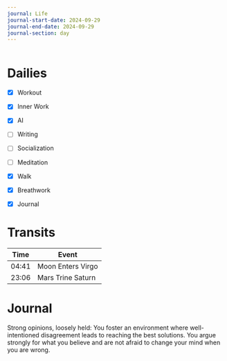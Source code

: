 ```yaml
---
journal: Life
journal-start-date: 2024-09-29
journal-end-date: 2024-09-29
journal-section: day
---
```


```calendar-nav
```

# Dailies

- [x] Workout
- [x] Inner Work
- [x] AI
- [ ] Writing
- [ ] Socialization
- [ ] Meditation
- [x] Walk
- [x] Breathwork
- [x] Journal


# Transits

| Time | Event |
|------|-------|
| 04:41 | Moon Enters Virgo |
| 23:06 | Mars Trine Saturn |

# Journal
Strong opinions, loosely held: You foster an environment where well-intentioned disagreement leads to reaching the best solutions. You argue strongly for what you believe  and are not afraid to change your mind when you are wrong. 


